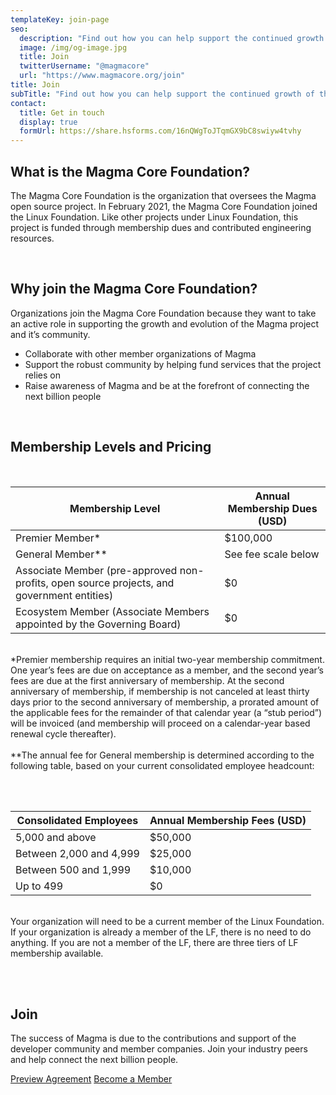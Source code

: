 ```yaml
---
templateKey: join-page
seo:
  description: "Find out how you can help support the continued growth of the Magma project"
  image: /img/og-image.jpg
  title: Join
  twitterUsername: "@magmacore"
  url: "https://www.magmacore.org/join"
title: Join
subTitle: "Find out how you can help support the continued growth of the Magma project"
contact:
  title: Get in touch
  display: true
  formUrl: https://share.hsforms.com/16nQWgToJTqmGX9bC8swiyw4tvhy
---
```


## What is the Magma Core Foundation?

The Magma Core Foundation is the organization that oversees the Magma open source project. In February 2021, the Magma Core Foundation joined the Linux Foundation. Like other projects under Linux Foundation, this project is funded through membership dues and contributed engineering resources.

<br/>

## Why join the Magma Core Foundation?

Organizations join the Magma Core Foundation because they want to take an active role in supporting the growth and evolution of the Magma project and it’s community.

- Collaborate with other member organizations of Magma
- Support the robust community by helping fund services that the project relies on
- Raise awareness of Magma and be at the forefront of connecting the next billion people

<br/>

## Membership Levels and Pricing

<br/>

| Membership Level                                                                           | Annual Membership Dues (USD) |
| ------------------------------------------------------------------------------------------ | ---------------------------- |
| Premier Member\*                                                                           | \$100,000                    |
| General Member\*\*                                                                         | See fee scale below          |
| Associate Member (pre-approved non-profits, open source projects, and government entities) | \$0                          |
| Ecosystem Member (Associate Members appointed by the Governing Board)                      | \$0                          |

<br/>
*Premier membership requires an initial two-year membership commitment. One year’s fees are due on acceptance as a member, and the second year’s fees are due at the first anniversary of membership. At the second anniversary of membership, if membership is not canceled at least thirty days prior to the second anniversary of membership, a prorated amount of the applicable fees for the remainder of that calendar year (a “stub period”) will be invoiced (and membership will proceed on a calendar-year based renewal cycle thereafter).
<br/><br/>
**The annual fee for General membership is determined according to the following table, based on your current consolidated employee headcount:

<br/><br/>

| Consolidated Employees  | Annual Membership Fees (USD)   |
| ----------------------- | ------------------------------ |
| 5,000 and above         | \$50,000                       |
| Between 2,000 and 4,999 | \$25,000                       |
| Between 500 and 1,999   | \$10,000                       |
| Up to 499               | \$0                            |

<br/>
Your organization will need to be a current member of the Linux Foundation. If your organization is already a member of the LF, there is no need to do anything. If you are not a member of the LF, there are three tiers of LF membership available.

<br/><br/>

## Join

The success of Magma is due to the contributions and support of the developer community and member companies. Join your industry peers and help connect the next billion people.

<a href="/PREVIEW - Magma Participation Agreement.pdf" target="_blank" class="join-button">Preview Agreement</a> <a href="https://join.magmacore.org" target="_blank" class="join-button">Become a Member</a>

